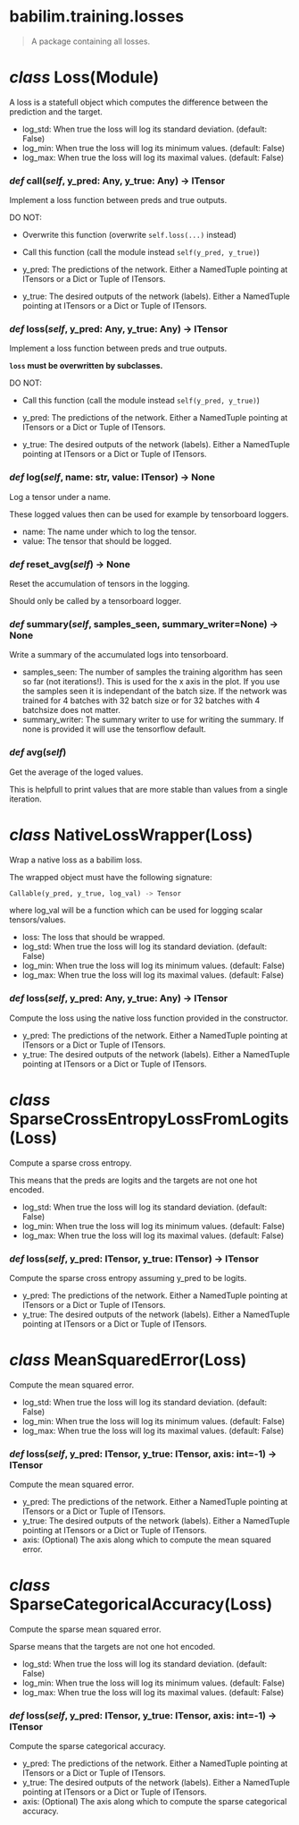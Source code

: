 # babilim.training.losses

> A package containing all losses.

# *class* **Loss**(Module)

A loss is a statefull object which computes the difference between the prediction and the target.

* log_std: When true the loss will log its standard deviation. (default: False)
* log_min: When true the loss will log its minimum values. (default: False)
* log_max: When true the loss will log its maximal values. (default: False)


### *def* **call**(*self*, y_pred: Any, y_true: Any) -> ITensor

Implement a loss function between preds and true outputs.

DO NOT:
* Overwrite this function (overwrite `self.loss(...)` instead)
* Call this function (call the module instead `self(y_pred, y_true)`)

* y_pred: The predictions of the network. Either a NamedTuple pointing at ITensors or a Dict or Tuple of ITensors.
* y_true: The desired outputs of the network (labels). Either a NamedTuple pointing at ITensors or a Dict or Tuple of ITensors.


### *def* **loss**(*self*, y_pred: Any, y_true: Any) -> ITensor

Implement a loss function between preds and true outputs.

**`loss` must be overwritten by subclasses.**

DO NOT:
* Call this function (call the module instead `self(y_pred, y_true)`)

* y_pred: The predictions of the network. Either a NamedTuple pointing at ITensors or a Dict or Tuple of ITensors.
* y_true: The desired outputs of the network (labels). Either a NamedTuple pointing at ITensors or a Dict or Tuple of ITensors.


### *def* **log**(*self*, name: str, value: ITensor) -> None

Log a tensor under a name.

These logged values then can be used for example by tensorboard loggers.

* name: The name under which to log the tensor.
* value: The tensor that should be logged.


### *def* **reset_avg**(*self*) -> None

Reset the accumulation of tensors in the logging.

Should only be called by a tensorboard logger.


### *def* **summary**(*self*, samples_seen, **summary**_writer=None) -> None

Write a summary of the accumulated logs into tensorboard.

* samples_seen: The number of samples the training algorithm has seen so far (not iterations!).
This is used for the x axis in the plot. If you use the samples seen it is independant of the batch size.
If the network was trained for 4 batches with 32 batch size or for 32 batches with 4 batchsize does not matter.
* summary_writer: The summary writer to use for writing the summary. If none is provided it will use the tensorflow default.


### *def* **avg**(*self*)

Get the average of the loged values.

This is helpfull to print values that are more stable than values from a single iteration.


# *class* **NativeLossWrapper**(Loss)

Wrap a native loss as a babilim loss.

The wrapped object must have the following signature:

```python
Callable(y_pred, y_true, log_val) -> Tensor
```

where log_val will be a function which can be used for logging scalar tensors/values.

* loss: The loss that should be wrapped.
* log_std: When true the loss will log its standard deviation. (default: False)
* log_min: When true the loss will log its minimum values. (default: False)
* log_max: When true the loss will log its maximal values. (default: False)


### *def* **loss**(*self*, y_pred: Any, y_true: Any) -> ITensor

Compute the loss using the native loss function provided in the constructor.

* y_pred: The predictions of the network. Either a NamedTuple pointing at ITensors or a Dict or Tuple of ITensors.
* y_true: The desired outputs of the network (labels). Either a NamedTuple pointing at ITensors or a Dict or Tuple of ITensors.


# *class* **SparseCrossEntropyLossFromLogits**(Loss)

Compute a sparse cross entropy.

This means that the preds are logits and the targets are not one hot encoded.

* log_std: When true the loss will log its standard deviation. (default: False)
* log_min: When true the loss will log its minimum values. (default: False)
* log_max: When true the loss will log its maximal values. (default: False)


### *def* **loss**(*self*, y_pred: ITensor, y_true: ITensor) -> ITensor

Compute the sparse cross entropy assuming y_pred to be logits.

* y_pred: The predictions of the network. Either a NamedTuple pointing at ITensors or a Dict or Tuple of ITensors.
* y_true: The desired outputs of the network (labels). Either a NamedTuple pointing at ITensors or a Dict or Tuple of ITensors.


# *class* **MeanSquaredError**(Loss)

Compute the mean squared error.

* log_std: When true the loss will log its standard deviation. (default: False)
* log_min: When true the loss will log its minimum values. (default: False)
* log_max: When true the loss will log its maximal values. (default: False)


### *def* **loss**(*self*, y_pred: ITensor, y_true: ITensor, axis: int=-1) -> ITensor

Compute the mean squared error.

* y_pred: The predictions of the network. Either a NamedTuple pointing at ITensors or a Dict or Tuple of ITensors.
* y_true: The desired outputs of the network (labels). Either a NamedTuple pointing at ITensors or a Dict or Tuple of ITensors.
* axis: (Optional) The axis along which to compute the mean squared error.


# *class* **SparseCategoricalAccuracy**(Loss)

Compute the sparse mean squared error.

Sparse means that the targets are not one hot encoded.

* log_std: When true the loss will log its standard deviation. (default: False)
* log_min: When true the loss will log its minimum values. (default: False)
* log_max: When true the loss will log its maximal values. (default: False)


### *def* **loss**(*self*, y_pred: ITensor, y_true: ITensor, axis: int=-1) -> ITensor

Compute the sparse categorical accuracy.

* y_pred: The predictions of the network. Either a NamedTuple pointing at ITensors or a Dict or Tuple of ITensors.
* y_true: The desired outputs of the network (labels). Either a NamedTuple pointing at ITensors or a Dict or Tuple of ITensors.
* axis: (Optional) The axis along which to compute the sparse categorical accuracy.


